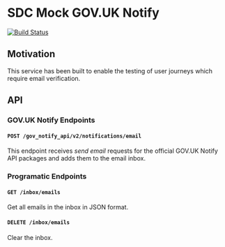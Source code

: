 # SDC Mock GOV.UK Notify

[![Build Status](https://travis-ci.org/ONSdigital/sdc-mock-gov-notify.svg?branch=master)](https://travis-ci.org/ONSdigital/sdc-mock-gov-notify)

## Motivation

This service has been built to enable the testing of user journeys which
require email verification.

## API

### GOV.UK Notify Endpoints

#### `POST /gov_notify_api/v2/notifications/email`
This endpoint receives _send email_ requests for the official GOV.UK Notify API
packages and adds them to the email inbox.

### Programatic Endpoints

#### `GET /inbox/emails`
Get all emails in the inbox in JSON format.

#### `DELETE /inbox/emails`
Clear the inbox.
